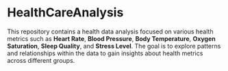 # HealthCareAnalysis
This repository contains a health data analysis focused on various health metrics such as **Heart Rate**, **Blood Pressure**, **Body Temperature**, **Oxygen Saturation**, **Sleep Quality**, and **Stress Level**. The goal is to explore patterns and relationships within the data to gain insights about health metrics across different groups.

